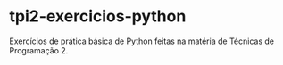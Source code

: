 # tpi2-exercicios-python
Exercícios de prática básica de Python feitas na matéria de Técnicas de Programação 2.
